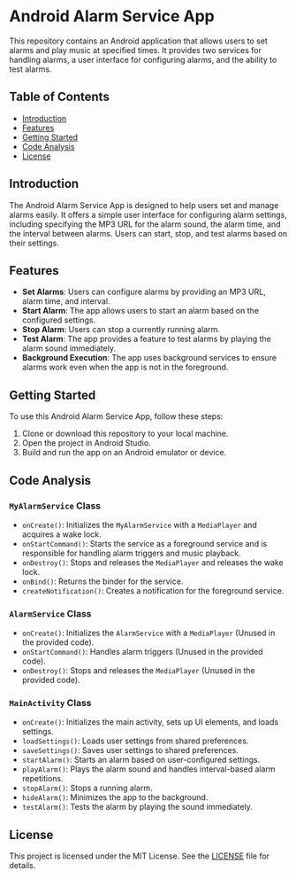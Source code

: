 # Android Alarm Service App

This repository contains an Android application that allows users to set alarms and play music at specified times. It provides two services for handling alarms, a user interface for configuring alarms, and the ability to test alarms.

## Table of Contents
- [Introduction](#introduction)
- [Features](#features)
- [Getting Started](#getting-started)
- [Code Analysis](#code-analysis)
- [License](#license)

## Introduction

The Android Alarm Service App is designed to help users set and manage alarms easily. It offers a simple user interface for configuring alarm settings, including specifying the MP3 URL for the alarm sound, the alarm time, and the interval between alarms. Users can start, stop, and test alarms based on their settings.

## Features

- **Set Alarms**: Users can configure alarms by providing an MP3 URL, alarm time, and interval.
- **Start Alarm**: The app allows users to start an alarm based on the configured settings.
- **Stop Alarm**: Users can stop a currently running alarm.
- **Test Alarm**: The app provides a feature to test alarms by playing the alarm sound immediately.
- **Background Execution**: The app uses background services to ensure alarms work even when the app is not in the foreground.

## Getting Started

To use this Android Alarm Service App, follow these steps:

1. Clone or download this repository to your local machine.
2. Open the project in Android Studio.
3. Build and run the app on an Android emulator or device.

## Code Analysis

### `MyAlarmService` Class

- `onCreate()`: Initializes the `MyAlarmService` with a `MediaPlayer` and acquires a wake lock.
- `onStartCommand()`: Starts the service as a foreground service and is responsible for handling alarm triggers and music playback.
- `onDestroy()`: Stops and releases the `MediaPlayer` and releases the wake lock.
- `onBind()`: Returns the binder for the service.
- `createNotification()`: Creates a notification for the foreground service.

### `AlarmService` Class

- `onCreate()`: Initializes the `AlarmService` with a `MediaPlayer` (Unused in the provided code).
- `onStartCommand()`: Handles alarm triggers (Unused in the provided code).
- `onDestroy()`: Stops and releases the `MediaPlayer` (Unused in the provided code).

### `MainActivity` Class

- `onCreate()`: Initializes the main activity, sets up UI elements, and loads settings.
- `loadSettings()`: Loads user settings from shared preferences.
- `saveSettings()`: Saves user settings to shared preferences.
- `startAlarm()`: Starts an alarm based on user-configured settings.
- `playAlarm()`: Plays the alarm sound and handles interval-based alarm repetitions.
- `stopAlarm()`: Stops a running alarm.
- `hideAlarm()`: Minimizes the app to the background.
- `testAlarm()`: Tests the alarm by playing the sound immediately.

## License

This project is licensed under the MIT License. See the [LICENSE](LICENSE) file for details.
